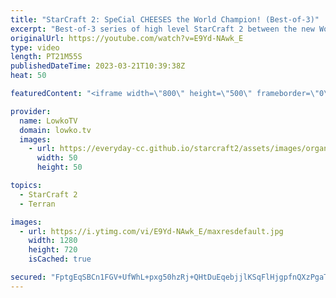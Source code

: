 ```yaml
---
title: "StarCraft 2: SpeCial CHEESES the World Champion! (Best-of-3)"
excerpt: "Best-of-3 series of high level StarCraft 2 between the new World Champion Oliveira (Terran) and SpeCial (Terran). Some very interesting build orders coming out of SpeCial here, but incredible micro from Oliveira seems to be the answer.  Support my work: https://patreon.com/lowkotv Lowko Merch: https://lowko.shop"
originalUrl: https://youtube.com/watch?v=E9Yd-NAwk_E
type: video
length: PT21M55S
publishedDateTime: 2023-03-21T10:39:38Z
heat: 50

featuredContent: "<iframe width=\"800\" height=\"500\" frameborder=\"0\" src=\"https://www.youtube.com/embed/E9Yd-NAwk_E\" allow=\"accelerometer; autoplay; encrypted-media; gyroscope; picture-in-picture\" allowfullscreen></iframe>"

provider:
  name: LowkoTV
  domain: lowko.tv
  images:
    - url: https://everyday-cc.github.io/starcraft2/assets/images/organizations/lowko.tv-50x50.jpg
      width: 50
      height: 50

topics:
  - StarCraft 2
  - Terran

images:
  - url: https://i.ytimg.com/vi/E9Yd-NAwk_E/maxresdefault.jpg
    width: 1280
    height: 720
    isCached: true

secured: "FptgEqSBCn1FGV+UfWhL+pxg50hzRj+QHtDuEqebjjlKSqFlHjgpfnQXzPgaTcxveI84nObH5Hce98wX3nyAKEo5k4RMH57Q9sdBw7BUxnHHNbkhwq1CfFOYisrPfjHSXmpbEV+Ac+kleErI+MCk9ccDo8bdF8JrnK4+XmyTV4y3T6+CX1bL8ifnICAAyvkQtCzuifU3UmdENBYrRz7G8nL/85YiFTam/xjYoT7XL4wZFudc9O69ss1GyIQFGhfLbytvLPz2qP0ktQSMcH+qYjB8ZCrJ4c0RxBlKyH4uA8DtPRxnjGlMTh6zsKFSVcmkGFh2Mh9AGrsNqRUCO9I/3hY0iMtNJubPsc22Oc2qbmNten1ow2I5K4KIXOID23rWhsFFswg62ppqcp58M1gBTJAJ4DKUNJjL41GsWyEYikw=;w0NQRIZb0KW1RB7A69nISA=="
---
```


